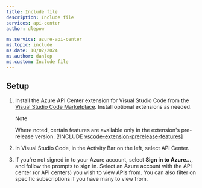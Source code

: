 ```yaml
---
title: Include file
description: Include file
services: api-center
author: dlepow

ms.service: azure-api-center
ms.topic: include
ms.date: 10/02/2024
ms.author: danlep
ms.custom: Include file
---
```


## Setup

1. Install the Azure API Center extension for Visual Studio Code from the [Visual Studio Code Marketplace](https://marketplace.visualstudio.com/items?itemName=apidev.azure-api-center). Install optional extensions as needed.

    > [!NOTE]
    > Where noted, certain features are available only in the extension's pre-release version. [!INCLUDE [vscode-extension-prerelease-features](vscode-extension-prerelease-features.md)]
1. In Visual Studio Code, in the Activity Bar on the left, select API Center.
1. If you're not signed in to your Azure account, select **Sign in to Azure...**, and follow the prompts to sign in. 
    Select an Azure account with the API center (or API centers) you wish to view APIs from. You can also filter on specific subscriptions if you have many to view from.